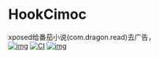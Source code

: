# HookCimoc

xposed给番茄小说(com.dragon.read)去广告，  
[![img](https://img.shields.io/badge/%E6%9B%B4%E6%96%B0%E6%97%A5%E5%BF%97-ChangeLog-brightgreen)](https://github.com/AoEiuV020/HookCimoc/blob/main/ChangeLog.txt)
[![CI](https://github.com/AoEiuV020/HookCimoc/actions/workflows/main.yml/badge.svg)](https://github.com/AoEiuV020/HookCimoc/actions/workflows/main.yml)
[![img](https://img.shields.io/github/v/release/AoEiuV020/HookCimoc.svg?include_prereleases)](https://github.com/AoEiuV020/HookCimoc/releases)

